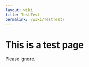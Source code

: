 ```yaml
---
layout: wiki
title: TestTest
permalink: /wiki/TestTest/
---
```


This is a test page
===================

Please ignore.
